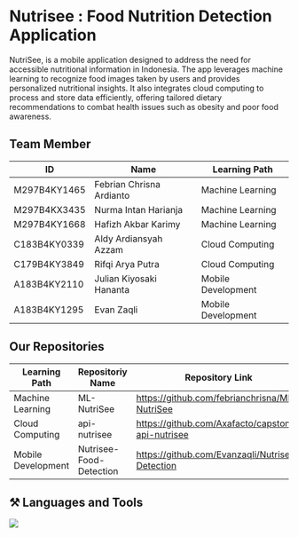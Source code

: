 <h1>
  Nutrisee : Food Nutrition Detection Application
</h1>
<p>
NutriSee, is a mobile application designed to address the need for accessible nutritional information in Indonesia. The app leverages machine learning to recognize food images taken by users and provides personalized nutritional insights. It also integrates cloud computing to process and store data efficiently, offering tailored dietary recommendations to combat health issues such as obesity and poor food awareness.
</p>

<h2>
  Team Member
</h2>

| ID  | Name | Learning Path |
| ------------- | ------------- | ------------- |
| M297B4KY1465 | Febrian Chrisna Ardianto | Machine Learning |
| M297B4KX3435 | Nurma Intan Harianja | Machine Learning |
| M297B4KY1668 | Hafizh Akbar Karimy | Machine Learning |
| C183B4KY0339 | Aldy Ardiansyah Azzam | Cloud Computing |
| C179B4KY3849 | Rifqi Arya Putra | Cloud Computing |
| A183B4KY2110 | Julian Kiyosaki Hananta | Mobile Development |
| A183B4KY1295 | Evan Zaqli | Mobile Development |

<h2>
  Our Repositories
</h2>

| Learning Path  | Repositoriy Name | Repository Link |
| ------------- | ------------- | ------------- |
| Machine Learning | ML-NutriSee | https://github.com/febrianchrisna/ML-NutriSee |
| Cloud Computing | api-nutrisee | https://github.com/Axafacto/capstone-api-nutrisee |
| Mobile Development | Nutrisee-Food-Detection |https://github.com/Evanzaqli/Nutrisee-Detection |

<h2>⚒️ Languages and Tools</h2>
<div>
    <img src="https://skillicons.dev/icons?i=vscode,figma,github,tensorflow,py,kotlin,gcp,androidstudio" /><br>
</div>
